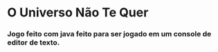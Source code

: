# O Universo Não Te Quer
### Jogo feito com java feito para ser jogado em um console de editor de texto.
